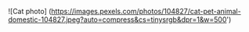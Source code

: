 ![Cat photo] (https://images.pexels.com/photos/104827/cat-pet-animal-domestic-104827.jpeg?auto=compress&cs=tinysrgb&dpr=1&w=500')
